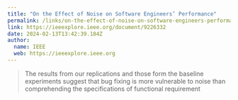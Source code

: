 ```yaml
---
title: "On the Effect of Noise on Software Engineers’ Performance"
permalink: /links/on-the-effect-of-noise-on-software-engineers-performance/index.html
link: https://ieeexplore.ieee.org/document/9226332
date: 2024-02-13T13:42:39.184Z
author: 
  name: IEEE
  web: https://ieeexplore.ieee.org
---
```


> The results from our replications and those form the baseline experiments suggest that bug fixing is more vulnerable to noise than comprehending the specifications of functional requirement

